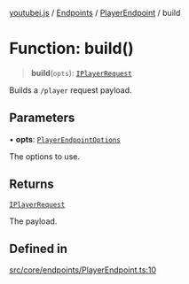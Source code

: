 [youtubei.js](../../../../../README.md) / [Endpoints](../../../README.md) / [PlayerEndpoint](../README.md) / build

# Function: build()

> **build**(`opts`): [`IPlayerRequest`](../../../../Types/interfaces/IPlayerRequest.md)

Builds a `/player` request payload.

## Parameters

• **opts**: [`PlayerEndpointOptions`](../../../../Types/type-aliases/PlayerEndpointOptions.md)

The options to use.

## Returns

[`IPlayerRequest`](../../../../Types/interfaces/IPlayerRequest.md)

The payload.

## Defined in

[src/core/endpoints/PlayerEndpoint.ts:10](https://github.com/LuanRT/YouTube.js/blob/305a398158a6cac82e6ef288fed4bf1661c89d52/src/core/endpoints/PlayerEndpoint.ts#L10)
